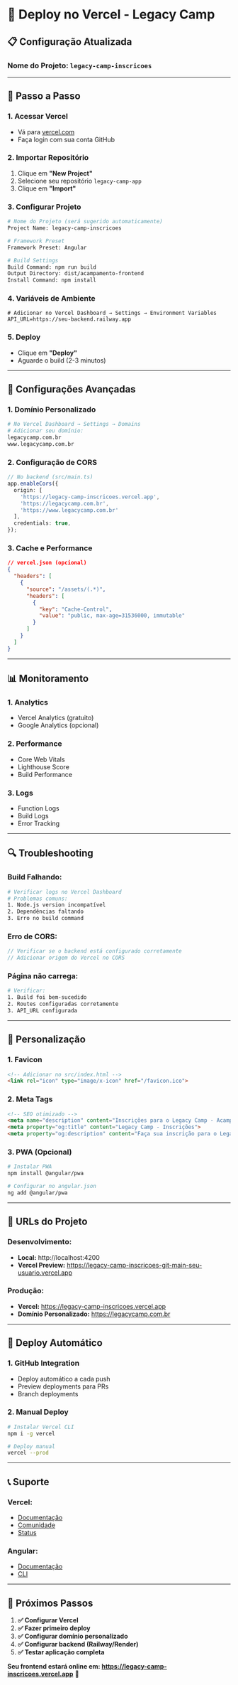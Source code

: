 # 🚀 Deploy no Vercel - Legacy Camp

## 📋 **Configuração Atualizada**

### **Nome do Projeto:** `legacy-camp-inscricoes`

---

## 🎯 **Passo a Passo**

### **1. Acessar Vercel**
- Vá para [vercel.com](https://vercel.com)
- Faça login com sua conta GitHub

### **2. Importar Repositório**
1. Clique em **"New Project"**
2. Selecione seu repositório `legacy-camp-app`
3. Clique em **"Import"**

### **3. Configurar Projeto**
```bash
# Nome do Projeto (será sugerido automaticamente)
Project Name: legacy-camp-inscricoes

# Framework Preset
Framework Preset: Angular

# Build Settings
Build Command: npm run build
Output Directory: dist/acampamento-frontend
Install Command: npm install
```

### **4. Variáveis de Ambiente**
```env
# Adicionar no Vercel Dashboard → Settings → Environment Variables
API_URL=https://seu-backend.railway.app
```

### **5. Deploy**
- Clique em **"Deploy"**
- Aguarde o build (2-3 minutos)

---

## 🔧 **Configurações Avançadas**

### **1. Domínio Personalizado**
```bash
# No Vercel Dashboard → Settings → Domains
# Adicionar seu domínio:
legacycamp.com.br
www.legacycamp.com.br
```

### **2. Configuração de CORS**
```typescript
// No backend (src/main.ts)
app.enableCors({
  origin: [
    'https://legacy-camp-inscricoes.vercel.app',
    'https://legacycamp.com.br',
    'https://www.legacycamp.com.br'
  ],
  credentials: true,
});
```

### **3. Cache e Performance**
```json
// vercel.json (opcional)
{
  "headers": [
    {
      "source": "/assets/(.*)",
      "headers": [
        {
          "key": "Cache-Control",
          "value": "public, max-age=31536000, immutable"
        }
      ]
    }
  ]
}
```

---

## 📊 **Monitoramento**

### **1. Analytics**
- Vercel Analytics (gratuito)
- Google Analytics (opcional)

### **2. Performance**
- Core Web Vitals
- Lighthouse Score
- Build Performance

### **3. Logs**
- Function Logs
- Build Logs
- Error Tracking

---

## 🔍 **Troubleshooting**

### **Build Falhando:**
```bash
# Verificar logs no Vercel Dashboard
# Problemas comuns:
1. Node.js version incompatível
2. Dependências faltando
3. Erro no build command
```

### **Erro de CORS:**
```typescript
// Verificar se o backend está configurado corretamente
// Adicionar origem do Vercel no CORS
```

### **Página não carrega:**
```bash
# Verificar:
1. Build foi bem-sucedido
2. Routes configuradas corretamente
3. API_URL configurada
```

---

## 🎨 **Personalização**

### **1. Favicon**
```html
<!-- Adicionar no src/index.html -->
<link rel="icon" type="image/x-icon" href="/favicon.ico">
```

### **2. Meta Tags**
```html
<!-- SEO otimizado -->
<meta name="description" content="Inscrições para o Legacy Camp - Acampamento de Jovens">
<meta property="og:title" content="Legacy Camp - Inscrições">
<meta property="og:description" content="Faça sua inscrição para o Legacy Camp">
```

### **3. PWA (Opcional)**
```bash
# Instalar PWA
npm install @angular/pwa

# Configurar no angular.json
ng add @angular/pwa
```

---

## 📱 **URLs do Projeto**

### **Desenvolvimento:**
- **Local:** http://localhost:4200
- **Vercel Preview:** https://legacy-camp-inscricoes-git-main-seu-usuario.vercel.app

### **Produção:**
- **Vercel:** https://legacy-camp-inscricoes.vercel.app
- **Domínio Personalizado:** https://legacycamp.com.br

---

## 🔄 **Deploy Automático**

### **1. GitHub Integration**
- Deploy automático a cada push
- Preview deployments para PRs
- Branch deployments

### **2. Manual Deploy**
```bash
# Instalar Vercel CLI
npm i -g vercel

# Deploy manual
vercel --prod
```

---

## 📞 **Suporte**

### **Vercel:**
- [Documentação](https://vercel.com/docs)
- [Comunidade](https://github.com/vercel/vercel/discussions)
- [Status](https://vercel-status.com)

### **Angular:**
- [Documentação](https://angular.io/docs)
- [CLI](https://angular.io/cli)

---

## 🎉 **Próximos Passos**

1. **✅ Configurar Vercel**
2. **✅ Fazer primeiro deploy**
3. **✅ Configurar domínio personalizado**
4. **✅ Configurar backend (Railway/Render)**
5. **✅ Testar aplicação completa**

**Seu frontend estará online em: https://legacy-camp-inscricoes.vercel.app** 🚀 